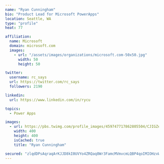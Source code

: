 ```yaml
---
name: "Ryan Cunningham"
bio: "Product Lead for Microsoft PowerApps"
location: Seattle, WA
type: "profile"
heat: 77

affiliation:
  name: Microsoft
  domain: microsoft.com
  images:
    - url: "/assets/images/organizations/microsoft.com-50x50.jpg"
      width: 50
      height: 50

twitter:
  username: rc_says
  url: https://twitter.com/rc_says
  followers: 2190

linkedin:
  url: https://www.linkedin.com/in/rycu

topics:
  - Power Apps

images:
  - url: https://pbs.twimg.com/profile_images/459747717862805504/CJIGZejd_400x400.png
    width: 400
    height: 400
    isCached: true
    title: "Ryan Cunningham"

secured: "zlqdDPsAqraqArKJJD8kI0UVYo4ZRQaq8Wr3FamcMVmvcmLQBP4qoIMIOHzvWYrhMIKUdisrR9Z1D/ECazjOf3G/Uahb3lJg94ol+I93uDokBUAGg4/AiFO+xM59RAEZkiJTUu8DkUy564tNn+e8NDwkvxcIoELdXWZYBz2osXz7GTmZgUXkO9L0bFxV9tsVOxeEqnrQjlup0/UHhKAjhhsY3MRCvLQbIJarPlDgexmCxO7VcN1HGrVGHpmRWXHTfekYP7qV8tDSfacsXccoKmMzBWhubbz1l7UT2/PXHUFjrrUsrQ8kcFA6Ha+87xx2ahi03C6C6jOrDICk07381mHSRFkxduJfsWA17rD1h2eLphPU/trU+sd1RBLGjOBF16fUKzA3XDp3b6VGSUjgtHLy6whXEov0TGedal833fU=;nk+Bc6EMwgqPwkS66+hf0w=="
---
```


